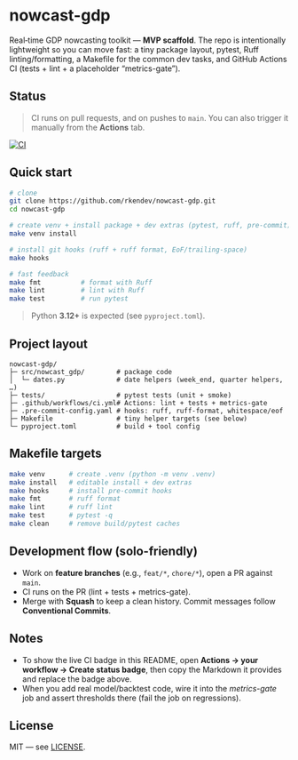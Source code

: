 # nowcast-gdp

Real‑time GDP nowcasting toolkit — **MVP scaffold**.
The repo is intentionally lightweight so you can move fast: a tiny package layout, pytest, Ruff linting/formatting, a Makefile for the common dev tasks, and GitHub Actions CI (tests + lint + a placeholder “metrics-gate”).

## Status

> CI runs on pull requests, and on pushes to `main`. You can also trigger it manually from the **Actions** tab.

<!-- You can create a badge in your repo UI: Actions → your workflow → “Create status badge”. -->
<!-- Example badge (replace OWNER/REPO and branch if desired): -->
[![CI](https://github.com/rkendev/nowcast-gdp/actions/workflows/ci.yml/badge.svg?branch=main)](https://github.com/rkendev/nowcast-gdp/actions/workflows/ci.yml)

## Quick start

```bash
# clone
git clone https://github.com/rkendev/nowcast-gdp.git
cd nowcast-gdp

# create venv + install package + dev extras (pytest, ruff, pre-commit)
make venv install

# install git hooks (ruff + ruff format, EoF/trailing-space)
make hooks

# fast feedback
make fmt          # format with Ruff
make lint         # lint with Ruff
make test         # run pytest
```

> Python **3.12+** is expected (see `pyproject.toml`).

## Project layout

```
nowcast-gdp/
├─ src/nowcast_gdp/        # package code
│  └─ dates.py             # date helpers (week_end, quarter helpers, …)
├─ tests/                  # pytest tests (unit + smoke)
├─ .github/workflows/ci.yml# Actions: lint + tests + metrics-gate
├─ .pre-commit-config.yaml # hooks: ruff, ruff-format, whitespace/eof
├─ Makefile                # tiny helper targets (see below)
└─ pyproject.toml          # build + tool config
```

## Makefile targets

```bash
make venv      # create .venv (python -m venv .venv)
make install   # editable install + dev extras
make hooks     # install pre-commit hooks
make fmt       # ruff format
make lint      # ruff lint
make test      # pytest -q
make clean     # remove build/pytest caches
```

## Development flow (solo-friendly)

* Work on **feature branches** (e.g., `feat/*`, `chore/*`), open a PR against `main`.
* CI runs on the PR (lint + tests + metrics-gate).
* Merge with **Squash** to keep a clean history. Commit messages follow **Conventional Commits**.

## Notes

* To show the live CI badge in this README, open **Actions → your workflow → Create status badge**, then copy the Markdown it provides and replace the badge above.
* When you add real model/backtest code, wire it into the *metrics-gate* job and assert thresholds there (fail the job on regressions).

## License

MIT — see [LICENSE](LICENSE).
